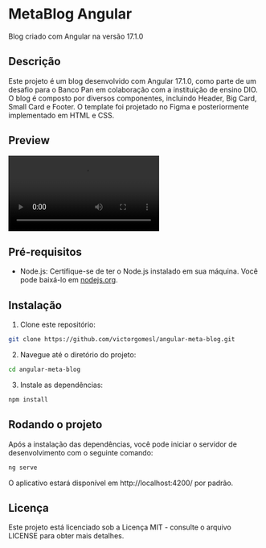 # MetaBlog Angular

Blog criado com Angular na versão 17.1.0

## Descrição

Este projeto é um blog desenvolvido com Angular 17.1.0, como parte de um desafio para o Banco Pan em colaboração com a instituição de ensino DIO. O blog é composto por diversos componentes, incluindo Header, Big Card, Small Card e Footer. O template foi projetado no Figma e posteriormente implementado em HTML e CSS.

## Preview

![Vídeo de Prévia](https://i.imgur.com/X1xYWfT.mp4)

## Pré-requisitos

- Node.js: Certifique-se de ter o Node.js instalado em sua máquina. Você pode baixá-lo em [nodejs.org](https://nodejs.org/).

## Instalação

1. Clone este repositório:
```bash
git clone https://github.com/victorgomesl/angular-meta-blog.git
```

2. Navegue até o diretório do projeto:
```bash
cd angular-meta-blog
```

3. Instale as dependências:
```bash
npm install
```

## Rodando o projeto
Após a instalação das dependências, você pode iniciar o servidor de desenvolvimento com o seguinte comando:
```bash
ng serve
```

O aplicativo estará disponível em http://localhost:4200/ por padrão.

## Licença
Este projeto está licenciado sob a Licença MIT - consulte o arquivo LICENSE para obter mais detalhes.

